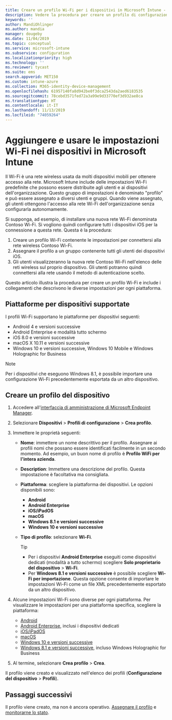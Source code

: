 ```yaml
---
title: Creare un profilo Wi-Fi per i dispositivi in Microsoft Intune - Azure | Microsoft Docs
description: Vedere la procedura per creare un profilo di configurazione Wi-Fi per i dispositivi in Microsoft Intune. Creare profili per dispositivi Android, Android Enterprise, Android in modalità tutto schermo, iOS, macOS, Windows 10 e versioni successive e Windows Holographic for Business. Usare questi profili per creare una connessione Wi-Fi per usare i certificati, scegliere un tipo EAP, selezionare un metodo di autenticazione, abilitare un proxy e altro ancora.
keywords: ''
author: MandiOhlinger
ms.author: mandia
manager: dougeby
ms.date: 11/04/2019
ms.topic: conceptual
ms.service: microsoft-intune
ms.subservice: configuration
ms.localizationpriority: high
ms.technology: ''
ms.reviewer: tycast
ms.suite: ems
search.appverid: MET150
ms.custom: intune-azure
ms.collection: M365-identity-device-management
ms.openlocfilehash: 61957140fa8d942be0f3dca2543da2aed6183535
ms.sourcegitcommit: 78cebd3571fed72a3a99e9d33770ef3d932ae8ca
ms.translationtype: HT
ms.contentlocale: it-IT
ms.lasthandoff: 11/13/2019
ms.locfileid: "74059264"
---
```

# <a name="add-and-use-wi-fi-settings-on-your-devices-in-microsoft-intune"></a>Aggiungere e usare le impostazioni Wi-Fi nei dispositivi in Microsoft Intune

Il Wi-Fi è una rete wireless usata da molti dispositivi mobili per ottenere accesso alla rete. Microsoft Intune include delle impostazioni Wi-Fi predefinite che possono essere distribuite agli utenti e ai dispositivi dell'organizzazione. Questo gruppo di impostazioni è denominato "profilo" e può essere assegnato a diversi utenti e gruppi. Quando viene assegnato, gli utenti ottengono l'accesso alla rete Wi-Fi dell'organizzazione senza configurarla autonomamente.

Si supponga, ad esempio, di installare una nuova rete Wi-Fi denominata Contoso Wi-Fi. Si vogliono quindi configurare tutti i dispositivi iOS per la connessione a questa rete. Questa è la procedura:

1. Creare un profilo Wi-Fi contenente le impostazioni per connettersi alla rete wireless Contoso Wi-Fi.
2. Assegnare il profilo a un gruppo contenente tutti gli utenti dei dispositivi iOS.
3. Gli utenti visualizzeranno la nuova rete Contoso Wi-Fi nell'elenco delle reti wireless sul proprio dispositivo. Gli utenti potranno quindi connettersi alla rete usando il metodo di autenticazione scelto.

Questo articolo illustra la procedura per creare un profilo Wi-Fi e include i collegamenti che descrivono le diverse impostazioni per ogni piattaforma.

## <a name="supported-device-platforms"></a>Piattaforme per dispositivi supportate

I profili Wi-Fi supportano le piattaforme per dispositivi seguenti:

- Android 4 e versioni successive
- Android Enterprise e modalità tutto schermo
- iOS 8.0 e versioni successive
- macOS X 10.11 e versioni successive
- Windows 10 e versioni successive, Windows 10 Mobile e Windows Holographic for Business

> [!NOTE]
> Per i dispositivi che eseguono Windows 8.1, è possibile importare una configurazione Wi-Fi precedentemente esportata da un altro dispositivo.

## <a name="create-a-device-profile"></a>Creare un profilo del dispositivo

1. Accedere all'[interfaccia di amministrazione di Microsoft Endpoint Manager](https://go.microsoft.com/fwlink/?linkid=2109431).
2. Selezionare **Dispositivi** > **Profili di configurazione** > **Crea profilo**.
3. Immettere le proprietà seguenti:

    - **Nome**: immettere un nome descrittivo per il profilo. Assegnare ai profili nomi che possano essere identificati facilmente in un secondo momento. Ad esempio, un buon nome di profilo è **Profilo WiFi per l'intera azienda**.
    - **Description**: Immettere una descrizione del profilo. Questa impostazione è facoltativa ma consigliata.
    - **Piattaforma**: scegliere la piattaforma dei dispositivi. Le opzioni disponibili sono:

      - **Android**
      - **Android Enterprise**
      - **iOS/iPadOS**
      - **macOS**
      - **Windows 8.1 e versioni successive**
      - **Windows 10 e versioni successive**

    - **Tipo di profilo**: selezionare **Wi-Fi**.

      > [!TIP]
      >
      > - Per i dispositivi **Android Enterprise** eseguiti come dispositivi dedicati (modalità a tutto schermo) scegliere **Solo proprietario del dispositivo** > **Wi-Fi**.
      > - Per **Windows 8.1 e versioni successive** è possibile scegliere **Wi-Fi per importazione**. Questa opzione consente di importare le impostazioni Wi-Fi come un file XML precedentemente esportato da un altro dispositivo.

4. Alcune impostazioni Wi-Fi sono diverse per ogni piattaforma. Per visualizzare le impostazioni per una piattaforma specifica, scegliere la piattaforma:

    - [Android](wi-fi-settings-android.md)
    - [Android Enterprise](wi-fi-settings-android-enterprise.md), inclusi i dispositivi dedicati
    - [iOS/iPadOS](wi-fi-settings-ios.md)
    - [macOS](wi-fi-settings-macos.md)
    - [Windows 10 e versioni successive](wi-fi-settings-windows.md)
    - [Windows 8.1 e versioni successive](wi-fi-settings-import-windows-8-1.md), incluso Windows Holographic for Business

5. Al termine, selezionare **Crea profilo** > **Crea**.

Il profilo viene creato e visualizzato nell'elenco dei profili (**Configurazione del dispositivo** > **Profili**).

## <a name="next-steps"></a>Passaggi successivi

Il profilo viene creato, ma non è ancora operativo. [Assegnare il profilo](device-profile-assign.md) e [monitorarne lo stato](device-profile-monitor.md).
